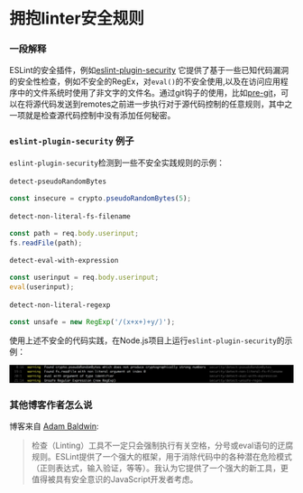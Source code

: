 # 拥抱linter安全规则

### 一段解释

ESLint的安全插件，例如[eslint-plugin-security](https://github.com/nodesecurity/eslint-plugin-security) 它提供了基于一些已知代码漏洞的安全性检查，例如不安全的RegEx，对`eval()`的不安全使用,以及在访问应用程序中的文件系统时使用了非文字的文件名。通过git钩子的使用，比如[pre-git](https://github.com/bahmutov/pre-git)，可以在将源代码发送到remotes之前进一步执行对于源代码控制的任意规则，其中之一项就是检查源代码控制中没有添加任何秘密。

### `eslint-plugin-security` 例子

`eslint-plugin-security`检测到一些不安全实践规则的示例：

`detect-pseudoRandomBytes`

```javascript
const insecure = crypto.pseudoRandomBytes(5);
```

`detect-non-literal-fs-filename`

```javascript
const path = req.body.userinput;
fs.readFile(path);
```

`detect-eval-with-expression`

```javascript
const userinput = req.body.userinput;
eval(userinput);
```

`detect-non-literal-regexp`

```javascript
const unsafe = new RegExp('/(x+x+)+y/)');
```

使用上述不安全的代码实践，在Node.js项目上运行`eslint-plugin-security`的示例：

![nsp check example](/assets/images/eslint-plugin-security.png)

### 其他博客作者怎么说

博客来自 [Adam Baldwin](https://www.safaribooksonline.com/blog/2014/03/28/using-eslint-plugins-node-js-app-security/):
> 检查（Linting）工具不一定只会强制执行有关空格，分号或eval语句的迂腐规则。ESLint提供了一个强大的框架，用于消除代码中的各种潜在危险模式（正则表达式，输入验证，等等）。我认为它提供了一个强大的新工具，更值得被具有安全意识的JavaScript开发者考虑。
